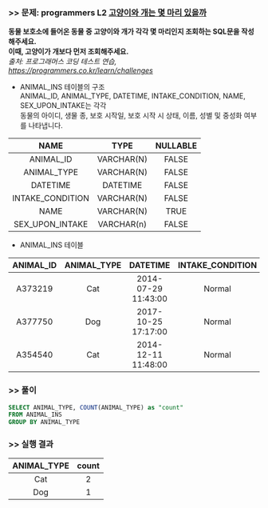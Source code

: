 ### >> 문제: programmers L2 [고양이와 개는 몇 마리 있을까](https://programmers.co.kr/learn/courses/30/lessons/59040)
**동물 보호소에 들어온 동물 중 고양이와 개가 각각 몇 마리인지 조회하는 SQL문을 작성해주세요.  
이때, 고양이가 개보다 먼저 조회해주세요.**   
*출처: 프로그래머스 코딩 테스트 연습, https://programmers.co.kr/learn/challenges*   

* ANIMAL_INS 테이블의 구조  
ANIMAL_ID, ANIMAL_TYPE, DATETIME, INTAKE_CONDITION, NAME, SEX_UPON_INTAKE는 각각  
동물의 아이디, 생물 종, 보호 시작일, 보호 시작 시 상태, 이름, 성별 및 중성화 여부를 나타냅니다.  

|NAME|TYPE|NULLABLE|
|:---:|:---:|:---:|
|ANIMAL_ID|VARCHAR(N)|FALSE| 
|ANIMAL_TYPE|VARCHAR(N)|FALSE|
|DATETIME|DATETIME|FALSE|
|INTAKE_CONDITION|VARCHAR(N)|FALSE|
|NAME|VARCHAR(N)|TRUE|
|SEX_UPON_INTAKE|VARCHAR(n)|FALSE|

* ANIMAL_INS 테이블

|ANIMAL_ID|ANIMAL_TYPE|DATETIME|INTAKE_CONDITION|NAME|SEX_UPON_INTAKE|
|:-:|:-:|:-:|:-:|:-:|:-:|
|A373219|Cat|2014-07-29 11:43:00|Normal|Ella|Spayed|Female|
|A377750|Dog|2017-10-25 17:17:00|Normal|Lucy|Spayed|Female|
|A354540|Cat|2014-12-11 11:48:00|Normal|Tux|Neutered|Male|

### >> 풀이
```sql
SELECT ANIMAL_TYPE, COUNT(ANIMAL_TYPE) as "count"
FROM ANIMAL_INS
GROUP BY ANIMAL_TYPE
```

### >> 실행 결과
|ANIMAL_TYPE|count|
|:-:|:-:|
|Cat|2|
|Dog|1|

